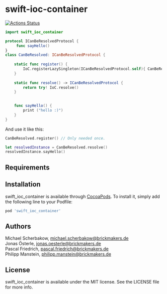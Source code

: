 # swift-ioc-container


[![Actions Status](https://github.com/BrickmakersGmbH/swift-ioc-container/workflows/Swift/badge.svg)](https://github.com/BrickmakersGmbH/swift-ioc-container/actions)


```swift
import swift_ioc_container

protocol ICanBeResolvedProtocol {
     func sayHello()
}
class CanBeResolved: ICanBeResolvedProtocol {
    
    static func register() {
        IoC.registerLazySingleton(ICanBeResolvedProtocol.self){ CanBeResolved() }
    }
    
    static func resolve() -> ICanBeResolvedProtocol {
        return try! IoC.resolve()
    }

    
    func sayHello() {
        print ("hello :)")
    }
}
```
And use it like this:

```swift
CanBeResolved.register() // Only needed once.

let resolvedInstance = CanBeResolved.resolve()
resolvedInstance.sayHello()
```

<!--
[![CI Status](https://img.shields.io/travis/Jonas Österle/brickmakers-ioc.svg?style=flat)](https://travis-ci.org/Jonas Österle/brickmakers-ioc)
[![Version](https://img.shields.io/cocoapods/v/brickmakers-ioc.svg?style=flat)](https://cocoapods.org/pods/brickmakers-ioc)
[![License](https://img.shields.io/cocoapods/l/brickmakers-ioc.svg?style=flat)](https://cocoapods.org/pods/brickmakers-ioc)
[![Platform](https://img.shields.io/cocoapods/p/brickmakers-ioc.svg?style=flat)](https://cocoapods.org/pods/brickmakers-ioc)
-->

## Requirements

## Installation

swift_ioc_container is available through [CocoaPods](https://cocoapods.org). To install
it, simply add the following line to your Podfile:

```ruby
pod 'swift_ioc_container'
```

## Authors

Michael Scherbakow, michael.scherbakow@brickmakers.de  
Jonas Österle, jonas.oesterle@brickmakers.de  
Pascal Friedrich, pascal.friedrich@brickmakers.de  
Philipp Manstein, philipp.manstein@brickmakers.de  

## License

swift_ioc_container is available under the MIT license. See the LICENSE file for more info.
